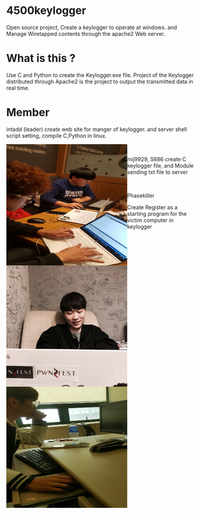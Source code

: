 # 4500keylogger

Open source project, Create a keylogger to operate at windows. and Manage Wiretapped contents through the apache2 Web server.

# What is this ?

Use C and Python to create the Keylogger.exe file. Project of the Keylogger distributed through Apache2 is the project to output the transmitted data in real time.

# Member

intadd (leader)
create web site for manger of keylogger. and server shell script setting, compile C,Python in linux. 

<p>
<a jref="./img/1.jpg"> <img src="./img/1.jpg" align="left" height="320px" width="320px"></a>
</br>
</p>
mij9929, S686 
create C keylogger file, and Module sending txt file to server
<p>
<a href="./img/2.jpg"> <img src='./img/2.jpg' align="left" height="320px" width="320px"></a>
</p>
</br>

Phasekiller
<p>
Create Register as a starting program for the victim computer in keylogger
<a href="./img/3.jpg"> <img src="./img/3.jpg" align="left" height="320px" width="320px"></a>
</p>

